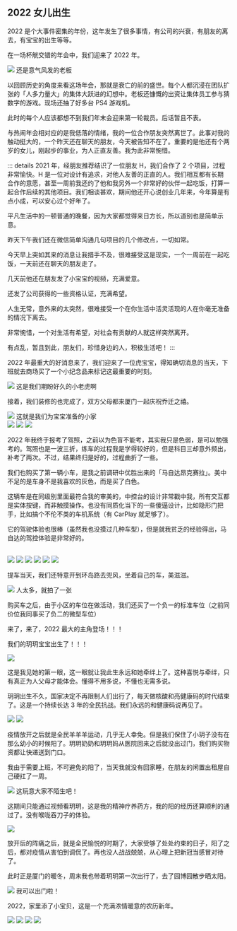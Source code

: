## 2022 女儿出生

2022 是个大事件密集的年份，这年发生了很多事情，有公司的兴衰，有朋友的离去，有宝宝的出生等等。

在一场杯觥交错的年会中，我们迎来了 2022 年。

![](./2022/c1.jpeg)
<Tip>还是意气风发的老板</Tip>

以回顾历史的角度来看这场年会，那就是衰亡的前的盛世。每个人都沉浸在团队扩张的「人多力量大」的集体大跃进的幻想中。老板还慷慨的出资让集体员工参与猜数字的游戏。现场还抽了好多台 PS4 游戏机。

此时的每个人应该都想不到我们年末会迎来第一轮裁员。后话暂且不表。

与热闹年会相对应的是我低落的情绪，我的一位合作朋友突然离世了。此事对我的触动挺大的，一个昨天还在聊天的朋友，今天被告知不在了。重要的是他还有个两岁的女儿，刚起步的事业，为人正直友善。我为此非常惋惜。

::: details
2021 年，经朋友推荐结识了一位朋友 H，我们合作了 2 个项目，过程非常愉快。H 是一位对设计有追求，对他人友善的正直的人。我们相互都有长期合作的意愿，甚至一周前我还约了他和我另外一个非常好的伙伴一起吃饭，打算一起合作后续的其他项目。我们相谈甚欢，期间他还开心说创业几年来，今年算是有点小成，可以安心过个好年了。

平凡生活中的一顿普通的晚餐，因为大家都觉得来日方长，所以道别也是简单示意。

昨天下午我们还在微信简单沟通几句项目的几个修改点，一切如常。

今天早上突如其来的消息让我措手不及，很难接受这是现实，一个一周前在一起吃饭，一天前还在聊天的朋友走了。

几天前他还在朋友发了小宝宝的视频，充满爱意。

还发了公司获得的一些资格认证，充满希望。

人生无常，意外来的太突然，很难接受一个在你生活中活灵活现的人在你毫无准备的情况下离去。

非常惋惜，一个对生活有希望，对社会有贡献的人就这样突然离开。

有点乱，暂且到此，朋友们，珍惜身边的人，积极生活吧！
:::

2022 年最重大的好消息来了，我们迎来了一位虎宝宝，得知确切消息的当天，下班就去商场买了一个小纪念品来标记这最重要的时刻。

![](./2022/yue1.jpeg)
<Tip>这是我们期盼好久的小老虎啊</Tip>

接着，我们装修的也完成了，双方父母都来厦门一起庆祝乔迁之禧。

![](./2022/1.jpeg)
<Tip>这就是我们为宝宝准备的小家</Tip>
<br/>
<Pictures>
<img src="./2022/h1.jpeg" />
<img src="./2022/h2.jpeg" />
<img src="./2022/h3.jpeg" />
</Pictures>

2022 年我终于报考了驾照，之前以为色盲不能考，其实我只是色弱，是可以勉强考的。驾照也是一波三折，练车的过程我是学得较好的，但是科目三却意外频出，补考了两次。不过，结果终归是好的，过程曲折了一些。

我们也购买了第一辆小车，是我之前调研中优胜出来的「马自达昂克赛拉」。美中不足的是车身不是我喜欢的灰色，而是买了白色。

这辆车是在同级别里面最符合我的审美的，中控台的设计非常戳中我，所有交互都是实体按键，而非触摸操作。也没有同质化当下的一些傻逼设计，比如隐形门把手，比如搞个不伦不类的车机系统（有 CarPlay 就足够了）。

它的驾驶体验也很棒（虽然我也没摸过几种车型），但是就我贫乏的经验得出，马自达的驾控体验是非常好的。

<br/>
<Pictures>
<img src="./2022/car1.jpeg" />
<img src="./2022/car2.jpeg" />
<img src="./2022/car3.jpeg" />
<img src="./2022/car4.jpeg" />
<img src="./2022/car5.jpeg" />
<img src="./2022/car6.jpeg" />
</Pictures>

提车当天，我们还特意开到环岛路去兜风，坐着自己的车，美滋滋。

![](./2022/car0.jpeg)
<Tip>人太多，就拍了一张</Tip>

购买车之后，由于小区的车位在做活动，我们还买了一个负一的标准车位（之前同价位我同事买了负二的微型车位）

来了，来了，2022 最大的主角登场！！！

我们的玥玥宝宝出生了！！！

![](./2022/3.jpeg)

这是我见她的第一眼，这一眼就让我此生永远和她牵绊上了。这种喜悦与牵绊，只有真正为人父母才能体会。懂得不用多说，不懂也无需多说。

玥玥出生不久，国家决定不再限制人们出行了，每天做核酸和亮健康码的时代结束了。这是一个持续长达 3 年的全民抗战。我们永远的和健康码说再见了。

<Pictures>
<img src="./2022/04.png" />
<img src="./2022/05.jpeg" />
</Pictures>

疫情放开之后就是全民羊羊羊运动，几乎无人幸免。但是我们保住了小玥子没有在那么幼小的时候阳了。玥玥奶奶和玥玥妈从医院回来之后就没出过门，我们购买物资都让快递送到门口。

我由于需要上班，不可避免的阳了，当天我就没有回家睡，在朋友的闲置出租屋自己硬扛了一周。

![](./2022/06.jpeg)
<Tip>这玩意大家不陌生吧！</Tip>

这期间只能通过视频看玥玥，这是我的精神疗养药方，我的阳的经历还算顺利的通过了。没有喉咙吞刀子的体验。

![](./2022/07.jpeg)

放开后的阵痛之后，就是全民愉悦的时期了，大家受够了处处约束的日子，阳了之后，都对疫情从害怕到调侃了。再也没人战战兢兢，从心理上把新冠当感冒对待了。

此时正是厦门的暖冬，周末我也带着玥玥第一次出行了，去了园博园散步晒太阳。

![](./2022/08.jpeg)
<Tip>我可以出门啦！</Tip>

2022，家里添了小宝贝，这是一个充满浓情暖意的农历新年。

<Pictures>
<img src="./2022/year1.jpeg" />
<img src="./2022/year2.jpeg" />
<img src="./2022/year3.jpeg" />
<img src="./2022/year4.jpeg" />
</Pictures>
